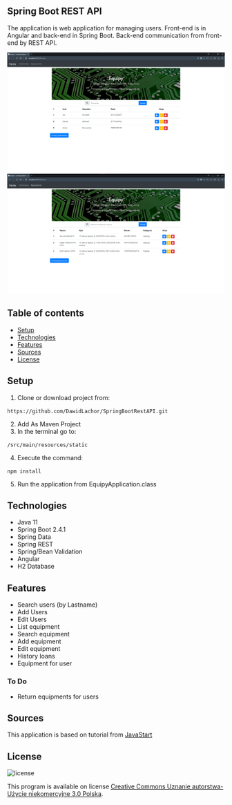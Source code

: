 ## Spring Boot REST API
The application is web application for managing users. Front-end is in Angular and back-end in Spring Boot.
Back-end communication from front-end by REST API.

![Index page](src/main/resources/static/img/IndexPage.png)
![Equipment page](src/main/resources/static/img/EquipmentPage.png)

## Table of contents
* [Setup](#setup)
* [Technologies](#technologies)
* [Features](#features)
* [Sources](#sources)
* [License](#license)

## Setup

1. Clone or download project from:
```
https://github.com/DawidLachor/SpringBootRestAPI.git
```
2. Add As Maven Project
3. In the terminal go to:
```
/src/main/resources/static
```
4. Execute the command:
```
npm install
```
5. Run the application from EquipyApplication.class

## Technologies

* Java 11
* Spring Boot 2.4.1
* Spring Data
* Spring REST
* Spring/Bean Validation  
* Angular
* H2 Database

## Features

* Search users (by Lastname)
* Add Users
* Edit Users
* List equipment
* Search equipment
* Add equipment
* Edit equipment
* History loans
* Equipment for user

### To Do

* Return equipments for users

## Sources

This application is based on tutorial from [JavaStart](https://javastart.pl)

## License

![license](https://i.creativecommons.org/l/by-nc/3.0/pl/88x31.png)

This program is available on license [Creative Commons Uznanie autorstwa-Użycie niekomercyjne 3.0 Polska](http://creativecommons.org/licenses/by-nc/3.0/pl/).
